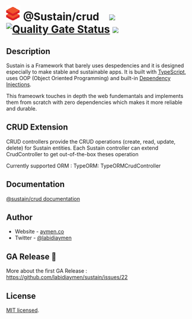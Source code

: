 
# ![](public/logo.png) @Sustain/crud &nbsp;&nbsp;  ![](https://github.com/labidiaymen/sustain/workflows/Sustain%20CI/badge.svg) [![Quality Gate Status](https://sonarcloud.io/api/project_badges/measure?project=labidiaymen_sustain&metric=alert_status)](https://sonarcloud.io/dashboard?id=labidiaymen_sustain) ![](https://codecov.io/gh/labidiaymen/sustain/branch/master/graph/badge.svg) 




## Description

Sustain is a Framework that barely uses despedencies and it is designed especially to make stable and sustainable apps. It is built with [TypeScript](https://www.typescriptlang.org/), uses OOP (Object Oriented Programming) and built-in [Dependency Injections](https://en.wikipedia.org/wiki/Dependency_injection). 

This frameowrk touches in depth the web fundemantals and implements them from scratch with zero dependencies which makes it more reliable and durable.

## CRUD Extension

CRUD controllers provide the CRUD operations (create, read, update, delete) for Sustain entities. 
Each Sustain controller can extend CrudController to get out-of-the-box theses operation

Currently supported ORM :
TypeORM: TypeORMCrudController


## Documentation
 [@sustain/crud documentation](https://sustainland.github.io/docs/docs/typeorm-crud)

## Author

* Website - [aymen.co](https://aymen.co)
* Twitter - [@labidiaymen](https://twitter.com/labidiaymen)

## GA Release 🚀
More about the first GA Release : https://github.com/labidiaymen/sustain/issues/22

## License

[MIT licensed](LICENSE).
